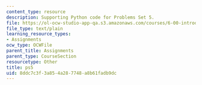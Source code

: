 ```yaml
---
content_type: resource
description: Supporting Python code for Problems Set 5.
file: https://ol-ocw-studio-app-qa.s3.amazonaws.com/courses/6-00-introduction-to-computer-science-and-programming-fall-2008/8ddc7c3f3a854a287748a8b61fadb9dc_ps5.py
file_type: text/plain
learning_resource_types:
- Assignments
ocw_type: OCWFile
parent_title: Assignments
parent_type: CourseSection
resourcetype: Other
title: ps5
uid: 8ddc7c3f-3a85-4a28-7748-a8b61fadb9dc
---
```

